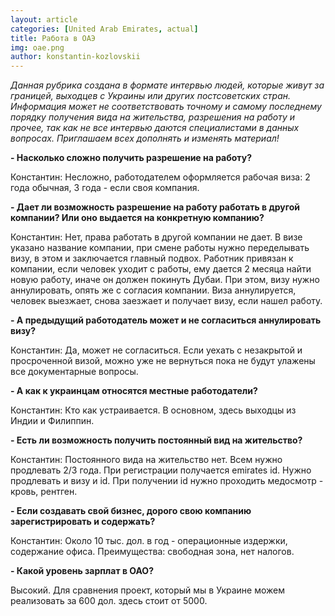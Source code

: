 ```yaml
---
layout: article
categories: [United Arab Emirates, actual]
title: Работа в ОАЭ
img: oae.png
author: konstantin-kozlovskii
--- 
```

*Данная рубрика создана в формате интервью людей, которые живут за границей, выходцев с Украины или других постсоветских стран.* 
*Информация может не соответствовать точному и самому последнему порядку получения вида на жительства, разрешения на работу и* 
*прочее, так как не все интервью даются специалистами в данных вопросах. Приглашаем всех дополнять и изменять материал!*

**- Насколько сложно получить разрешение на работу?**

Константин: Несложно, работодателем оформляется рабочая виза: 2 года обычная, 3 года - если своя компания.

**- Дает ли возможность разрешение на работу работать в другой компании? Или оно выдается на конкретную компанию?**

Константин: Нет, права работать в другой компании не дает. В визе указано название компании, при смене работы нужно 
переделывать визу, в этом и заключается главный подвох. Работник привязан к компании, если человек уходит с работы, ему 
дается 2 месяца найти новую работу, иначе он должен покинуть Дубаи. При этом, визу нужно аннулировать, опять же с согласия
компании. Виза аннулируется, человек выезжает, снова заезжает и получает визу, если нашел работу. 

**- А предыдущий работодатель может и не согласиться аннулировать визу?**

Константин: Да, может не согласиться. Если уехать с незакрытой и просроченной визой, можно уже не вернуться пока не будут 
улажены все документарные вопросы.

**- А как к украинцам относятся местные работодатели?**

Константин: Кто как устраивается. В основном, здесь выходцы из Индии и Филиппин. 

**- Есть ли возможность получить постоянный вид на жительство?**

Константин: Постоянного вида на жительство нет. Всем нужно продлевать 2/3 года. При регистрации получается emirates id. 
Нужно продлевать и визу и id. При получении id нужно проходить медосмотр - кровь, рентген.

**- Если создавать свой бизнес, дорого свою компанию зарегистрировать и содержать?**

Константин:  Около 10 тыс. дол. в год - операционные издержки, содержание офиса. Преимущества: свободная зона, нет 
налогов. 

**- Какой уровень зарплат в ОАО?**

Высокий. Для сравнения проект, который мы в Украине можем реализовать за 600 дол. здесь стоит от 5000.
